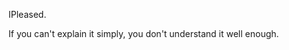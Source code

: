 <!--
 * @Description: Introduction ｜ 介绍
-->

IPleased.

If you can't explain it simply, you don't understand it well enough.
